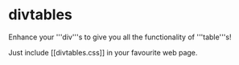 # divtables
Enhance your '''div'''s to give you all the functionality of '''table'''s!

Just include [[divtables.css]] in your favourite web page.